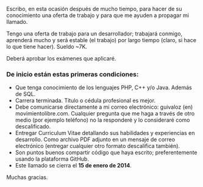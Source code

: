 
Escribo, en esta ocasión después de mucho tiempo, para hacer de su conocimiento una oferta de trabajo y para que me ayuden a propagar mi llamado.

Tengo una oferta de trabajo para un desarrollador; trabajará conmigo, aprenderá mucho y será estable (el trabajo) por largo tiempo (claro, si hace lo que tiene hacer). Sueldo ~7K.

Deberá aprobar los exámenes que aplicaré.

### De inicio están estas primeras condiciones:

* Que tenga conocimiento de los lenguajes PHP, C++ y/o Java. Además de SQL.
* Carrera terminada. Título o cédula profesional es mejor.
* Debe comunicarse directamente a mi correo electrónico: guivaloz (en) movimientolibre.com. Cualquier pregunta que me haga a través de otro medio (por ejemplo teléfono) no la responderé y lo consideraré como descalificado.
* Entregar Curriculum Vitae detallando sus habilidades y experiencias en desarrollo. Como archivo PDF adjunto en un mensaje de correo electrónico (entregar cualquier otro formato descalifica también).
* Son puntos buenos compartir código que haya escrito; preferentemente usando la plataforma GitHub.
* Este llamado se cierra el **15 de enero de 2014**.

Muchas gracias.
